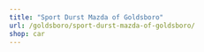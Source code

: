 ```yaml
---
title: "Sport Durst Mazda of Goldsboro"
url: /goldsboro/sport-durst-mazda-of-goldsboro/
shop: car
---
```


